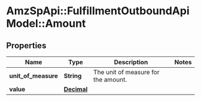 # AmzSpApi::FulfillmentOutboundApiModel::Amount

## Properties
Name | Type | Description | Notes
------------ | ------------- | ------------- | -------------
**unit_of_measure** | **String** | The unit of measure for the amount. | 
**value** | [**Decimal**](Decimal.md) |  | 

